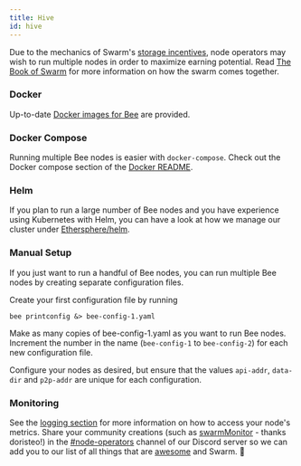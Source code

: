 ```yaml
---
title: Hive
id: hive
---
```


Due to the mechanics of Swarm's [storage incentives](/docs/concepts/incentives/redistribution-game), node operators may wish to run multiple nodes in order to maximize earning potential. Read [The Book of Swarm](https://www.ethswarm.org/the-book-of-swarm-2.pdf) for more information on how the
swarm comes together.

### Docker

Up-to-date [Docker images for Bee](/docs/bee/installation/docker) are provided.

### Docker Compose

Running multiple Bee nodes is easier with
`docker-compose`. Check out the Docker compose section of the
[Docker README](https://github.com/ethersphere/bee/tree/master/packaging/docker).

### Helm

If you plan to run a large number of Bee nodes and you have experience using Kubernetes with Helm, you can have a look at how we manage our cluster under [Ethersphere/helm](https://github.com/ethersphere/helm/tree/master/charts/bee).

### Manual Setup

If you just want to run a handful of Bee nodes, you can run multiple Bee nodes by creating separate configuration files.

Create your first configuration file by running

```console
bee printconfig &> bee-config-1.yaml
```

Make as many copies of bee-config-1.yaml as you want to run Bee nodes. Increment the number in the name (`bee-config-1` to `bee-config-2`) for each new configuration file.

Configure your nodes as desired, but ensure that the values `api-addr`, `data-dir` and `p2p-addr` are unique for each configuration.

### Monitoring

See the [logging section](/docs/bee/working-with-bee/logs-and-files) for more information on how to access your node's metrics. Share your community creations (such as [swarmMonitor](https://github.com/doristeo/SwarmMonitoring) - thanks doristeo!) in the [#node-operators](https://discord.gg/X3ph5yGRFU) channel of our Discord server so we can add you to our list of all things that are [awesome](https://github.com/ethersphere/awesome-swarm) and Swarm. 🧡
